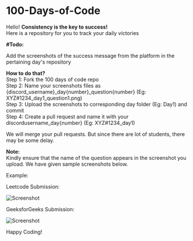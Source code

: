 # 100-Days-of-Code
Hello!  <b>Consistency is the key to success!</b> <br />
Here is a repository for you to track your daily victories</br>
  
<b>#Todo:</b><br />

Add the screenshots of the success message from the platform in the pertaining day's repository <br />

<b>How to do that?</b><br />
 Step 1: Fork the 100 days of code repo <br />
 Step 2: Name your screenshots files as {discord_username}_day{number}_question{number} (Eg: XYZ#1234_day1_question1.png) <br /> 
 Step 3: Upload the screenshots to corresponding day folder (Eg: Day1) and commit <br /> 
 Step 4: Create a pull request and name it with your discordusername_day{number} (Eg: XYZ#1234_day1) <br /> 

We will merge your pull requests. But since there are lot of students, there may be some delay.

<b> Note:</b> <br />
Kindly ensure that the name of the question appears in the screenshot you upload. We have given sample screenshots below.<br/>

Example: <br/>

Leetcode Submission:


![Screenshot](screenshot.png "Screenshot")


GeeksforGeeks Submission:


![Screenshot](screenshot_gfg.png "Screenshot")



Happy Coding!

